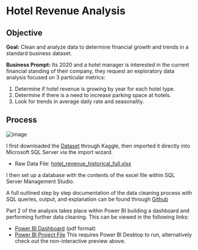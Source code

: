 # Hotel Revenue Analysis

## Objective

**Goal:** Clean and analyze data to determine financial growth and trends in a standard business dataset.

**Business Prompt:** 
Its 2020 and a hotel manager is interested in the current financial standing of their company, they request an exploratory data analysis focused on 3 particular metrics:
1. Determine if hotel revenue is growing by year for each hotel type.
2. Determine if there is a need to increase parking space at hotels.
3. Look for trends in average daily rate and seasonality.


## Process

![image](https://github.com/user-attachments/assets/3b4c99d3-a23c-4856-ab33-1b7c53345de6)

I first downloaded the [Dataset](https://www.kaggle.com/datasets/govindkrishnadas/hotel-revenue/data) through Kaggle, then imported it directly into Microsoft SQL Server via the import wizard.

- Raw Data File: [hotel_revenue_historical_full.xlsx](https://github.com/mlund2k/Hotel-Revenue-Analysis/blob/main/hotel_revenue_historical_full.xlsx)

I then set up a database with the contents of the excel file within SQL Server Management Studio.


A full outlined step by step documentation of the data cleaning process with SQL queries, output, and explanation can be found through [Github](https://github.com/mlund2k/Hotel-Revenue-Analysis/blob/main/Data%20Cleaning.sql)

Part 2 of the analysis takes place within Power BI building a dashboard and performing further data cleaning. This can be viewed in the following links:
- [Power BI Dashboard](https://github.com/mlund2k/Hotel-Revenue-Analysis/blob/main/dashboard1.pdf) (pdf format)
- [Power BI Project File](https://github.com/mlund2k/Hotel-Revenue-Analysis/blob/main/dashboard.pbix) This requires Power BI Desktop to run, alternatively check out the non-interactive preview above.
